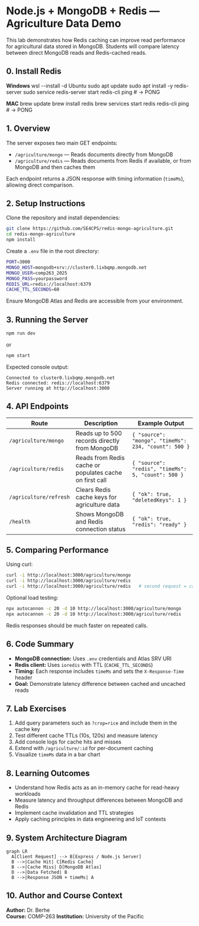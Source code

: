 # Node.js + MongoDB + Redis — Agriculture Data Demo

This lab demonstrates how Redis caching can improve read performance for agricultural data stored in MongoDB. Students will compare latency between direct MongoDB reads and Redis-cached reads.

## 0. Install Redis

**Windows**
wsl --install -d Ubuntu
sudo apt update
sudo apt install -y redis-server
sudo service redis-server start
redis-cli ping   # → PONG

**MAC**
brew update
brew install redis
brew services start redis
redis-cli ping   # → PONG

## 1. Overview
The server exposes two main GET endpoints:
- `/agriculture/mongo` — Reads documents directly from MongoDB  
- `/agriculture/redis` — Reads documents from Redis if available, or from MongoDB and then caches them  

Each endpoint returns a JSON response with timing information (`timeMs`), allowing direct comparison.

## 2. Setup Instructions
Clone the repository and install dependencies:
```bash
git clone https://github.com/SE4CPS/redis-mongo-agriculture.git
cd redis-mongo-agriculture
npm install
```
Create a `.env` file in the root directory:
```bash
PORT=3000
MONGO_HOST=mongodb+srv://cluster0.lixbqmp.mongodb.net
MONGO_USER=comp263_2025
MONGO_PASS=yourpassword
REDIS_URL=redis://localhost:6379
CACHE_TTL_SECONDS=60
```
Ensure MongoDB Atlas and Redis are accessible from your environment.

## 3. Running the Server
```bash
npm run dev
```
or
```bash
npm start
```
Expected console output:
```
Connected to cluster0.lixbqmp.mongodb.net
Redis connected: redis://localhost:6379
Server running at http://localhost:3000
```

## 4. API Endpoints
| Route | Description | Example Output |
|-------|--------------|----------------|
| `/agriculture/mongo` | Reads up to 500 records directly from MongoDB | `{ "source": "mongo", "timeMs": 234, "count": 500 }` |
| `/agriculture/redis` | Reads from Redis cache or populates cache on first call | `{ "source": "redis", "timeMs": 5, "count": 500 }` |
| `/agriculture/refresh` | Clears Redis cache keys for agriculture data | `{ "ok": true, "deletedKeys": 1 }` |
| `/health` | Shows MongoDB and Redis connection status | `{ "ok": true, "redis": "ready" }` |

## 5. Comparing Performance
Using curl:
```bash
curl -i http://localhost:3000/agriculture/mongo
curl -i http://localhost:3000/agriculture/redis
curl -i http://localhost:3000/agriculture/redis   # second request = cache hit
```
Optional load testing:
```bash
npx autocannon -c 20 -d 10 http://localhost:3000/agriculture/mongo
npx autocannon -c 20 -d 10 http://localhost:3000/agriculture/redis
```
Redis responses should be much faster on repeated calls.

## 6. Code Summary
- **MongoDB connection:** Uses `.env` credentials and Atlas SRV URI  
- **Redis client:** Uses `ioredis` with TTL (`CACHE_TTL_SECONDS`)  
- **Timing:** Each response includes `timeMs` and sets the `X-Response-Time` header  
- **Goal:** Demonstrate latency difference between cached and uncached reads  

## 7. Lab Exercises
1. Add query parameters such as `?crop=rice` and include them in the cache key  
2. Test different cache TTLs (10s, 120s) and measure latency  
3. Add console logs for cache hits and misses  
4. Extend with `/agriculture/:id` for per-document caching  
5. Visualize `timeMs` data in a bar chart  

## 8. Learning Outcomes
- Understand how Redis acts as an in-memory cache for read-heavy workloads  
- Measure latency and throughput differences between MongoDB and Redis  
- Implement cache invalidation and TTL strategies  
- Apply caching principles in data engineering and IoT contexts  

## 9. System Architecture Diagram
```mermaid
graph LR
  A[Client Request] --> B[Express / Node.js Server]
  B -->|Cache Hit| C[Redis Cache]
  B -->|Cache Miss| D[MongoDB Atlas]
  D -->|Data Fetched| B
  B -->|Response JSON + timeMs| A
```

## 10. Author and Course Context
**Author:** Dr. Berhe  
**Course:** COMP-263
**Institution:** University of the Pacific  
